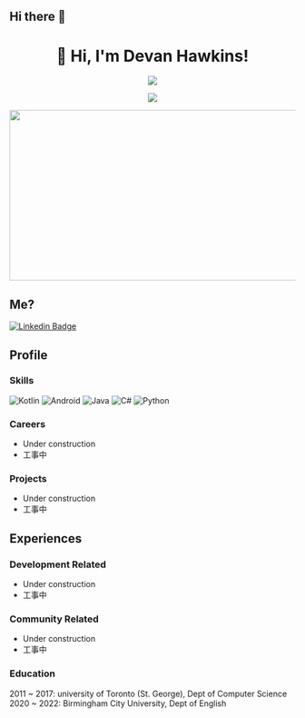 ## Hi there 👋

<!--
**devanhawkins/devanhawkins** is a ✨ _special_ ✨ repository because its `README.md` (this file) appears on your GitHub profile.

Here are some ideas to get you started:

- 🔭 I’m currently working on ...
- 🌱 I’m currently learning ...
- 👯 I’m looking to collaborate on ...
- 🤔 I’m looking for help with ...
- 💬 Ask me about ...
- 📫 How to reach me: ...
- 😄 Pronouns: ...
- ⚡ Fun fact: ...
-->

<h1 align="center"><b>👋 Hi, I'm Devan Hawkins!</b></h1>
<a href="https://github.com/anuraghazra/github-readme-stats">
  <p align="center"><img src="https://github-readme-stats.vercel.app/api/?username=devanhawkins&count_private=true&show_icons=true&theme=dark" /></p>
</a>
<p align="center"><img src="https://github-profile-trophy.vercel.app?username=devanhawkins" /></p>
<p align="center">
  <a href="https://github.com/devxb/gitanimals">
    <img
      src="https://render.gitanimals.org/farms/devanhawkins"
      width="600"
      height="300"
    />
  </a>
</p>


## Me?
[![Linkedin Badge](https://img.shields.io/badge/-LinkedIn-blue?style=flat-square&logo=Linkedin&logoColor=white&link=https://www.linkedin.com/in/devan-hawkins-4438768b/)](https://www.linkedin.com/in/devan-hawkins-4438768b/) 

## Profile

### Skills

<p>
  <img alt="Kotlin" src="https://img.shields.io/badge/kotlin-%230095D5.svg?&style=for-the-badge&logo=kotlin&logoColor=white"/>
  <img alt="Android" src="https://img.shields.io/badge/Android-3DDC84?style=for-the-badge&logo=android&logoColor=white" />
  <img alt="Java" src="[https://img.shields.io/badge/Android-3DDC84?style=for-the-badge&logo=android&logoColor=white](https://img.shields.io/badge/Java-ED8B00?style=for-the-badge&logo=openjdk&logoColor=white)" />
  <img alt="C#" src="https://img.shields.io/badge/TypeScript-007ACC?style=for-the-badge&logo=typescript&logoColor=white](https://img.shields.io/badge/C%23-239120?style=for-the-badge&logo=c-sharp&logoColor=white)" />
  <img alt="Python" src="https://img.shields.io/badge/React_Native-20232A?style=for-the-badge&logo=react&logoColor=61DAFB](https://img.shields.io/badge/Python-3776AB?style=for-the-badge&logo=python&logoColor=white)" />
</p>

### Careers

- Under construction
- 工事中

### Projects

- Under construction
- 工事中


## Experiences

<h3> Development Related</h3>

- Under construction
- 工事中

<h3> Community Related </h3>

- Under construction
- 工事中

### Education

2011 ~ 2017: university of Toronto (St. George), Dept of Computer Science 
2020 ~ 2022: Birmingham City University, Dept of English
